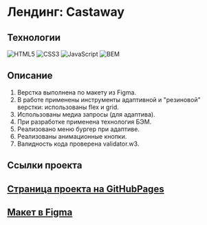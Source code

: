 # Лендинг: Castaway

## Технологии

![HTML5](https://img.shields.io/badge/-HTML5-e34f26?logo=html5&logoColor=white)
![CSS3](https://img.shields.io/badge/-CSS3-1572b6?logo=css3&logoColor=white)
![JavaScript](https://img.shields.io/badge/-JavaScript-f7df1e?logo=javaScript&logoColor=black)
![BEM](https://img.shields.io/badge/-BEM-yellowgreen)

## Описание

1. Верстка выполнена по макету из Figma.
2. В работе применены инструменты адаптивной и "резиновой" верстки: использованы flex и grid.
3. Использованы медиа запросы (для адаптива).
4. При разработке применена технология БЭМ.
5. Реализовано меню бургер при адаптиве.
6. Реализованы анимационные кнопки.
7. Валидность кода проверена validator.w3.


## Ссылки проекта

## [Страница проекта на GitHubPages](https://ekaterinatet.github.io/web-site_castaway/)

## [Макет в Figma](https://www.figma.com/file/Fn88HQzfmrE7xCHG0yPsEW/Castaway?type=design&node-id=0-1&mode=design&t=kRazldeD3GWkATKi-0)
